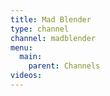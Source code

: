 ```yaml
---
title: Mad Blender
type: channel
channel: madblender
menu:
  main:
    parent: Channels
videos:
---
```

